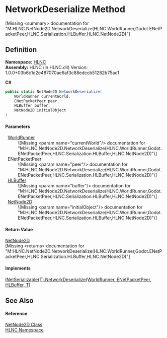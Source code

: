 # NetworkDeserialize Method


\[Missing &lt;summary&gt; documentation for "M:HLNC.NetNode2D.NetworkDeserialize(HLNC.WorldRunner,Godot.ENetPacketPeer,HLNC.Serialization.HLBuffer,HLNC.NetNode2D)"\]



## Definition
**Namespace:** <a href="N_HLNC">HLNC</a>  
**Assembly:** HLNC (in HLNC.dll) Version: 1.0.0+03b6c1d2e487070ae6af3c88edccb51282b75ac1

**C#**
``` C#
public static NetNode2D NetworkDeserialize(
	WorldRunner currentWorld,
	ENetPacketPeer peer,
	HLBuffer buffer,
	NetNode2D initialObject
)
```



#### Parameters
<dl><dt>  <a href="T_HLNC_WorldRunner">WorldRunner</a></dt><dd>\[Missing &lt;param name="currentWorld"/&gt; documentation for "M:HLNC.NetNode2D.NetworkDeserialize(HLNC.WorldRunner,Godot.ENetPacketPeer,HLNC.Serialization.HLBuffer,HLNC.NetNode2D)"\]</dd><dt>  ENetPacketPeer</dt><dd>\[Missing &lt;param name="peer"/&gt; documentation for "M:HLNC.NetNode2D.NetworkDeserialize(HLNC.WorldRunner,Godot.ENetPacketPeer,HLNC.Serialization.HLBuffer,HLNC.NetNode2D)"\]</dd><dt>  <a href="T_HLNC_Serialization_HLBuffer">HLBuffer</a></dt><dd>\[Missing &lt;param name="buffer"/&gt; documentation for "M:HLNC.NetNode2D.NetworkDeserialize(HLNC.WorldRunner,Godot.ENetPacketPeer,HLNC.Serialization.HLBuffer,HLNC.NetNode2D)"\]</dd><dt>  <a href="T_HLNC_NetNode2D">NetNode2D</a></dt><dd>\[Missing &lt;param name="initialObject"/&gt; documentation for "M:HLNC.NetNode2D.NetworkDeserialize(HLNC.WorldRunner,Godot.ENetPacketPeer,HLNC.Serialization.HLBuffer,HLNC.NetNode2D)"\]</dd></dl>

#### Return Value
<a href="T_HLNC_NetNode2D">NetNode2D</a>  
\[Missing &lt;returns&gt; documentation for "M:HLNC.NetNode2D.NetworkDeserialize(HLNC.WorldRunner,Godot.ENetPacketPeer,HLNC.Serialization.HLBuffer,HLNC.NetNode2D)"\]

#### Implements
<a href="M_HLNC_INetSerializable_1_NetworkDeserialize">INetSerializable(T).NetworkDeserialize(WorldRunner, ENetPacketPeer, HLBuffer, T)</a>  


## See Also


#### Reference
<a href="T_HLNC_NetNode2D">NetNode2D Class</a>  
<a href="N_HLNC">HLNC Namespace</a>  
